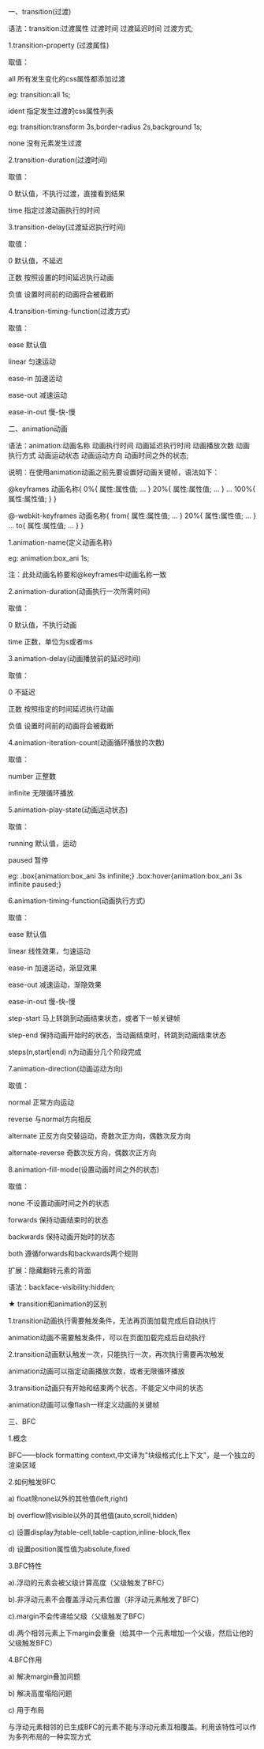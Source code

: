 一、transition(过渡)

语法：transition:过渡属性 过渡时间 过渡延迟时间 过渡方式;

1.transition-property (过渡属性)

取值：

all   所有发生变化的css属性都添加过渡

eg:  transition:all 1s;

ident  指定发生过渡的css属性列表

eg: transition:transform 3s,border-radius 2s,background 1s;

none  没有元素发生过渡

2.transition-duration(过渡时间)

取值：

0  默认值，不执行过渡，直接看到结果

time  指定过渡动画执行的时间

3.transition-delay(过渡延迟执行时间)

取值：

0  默认值，不延迟

正数  按照设置的时间延迟执行动画

负值  设置时间前的动画将会被截断

4.transition-timing-function(过渡方式)

取值：

ease  默认值

linear  匀速运动

ease-in  加速运动

ease-out  减速运动

ease-in-out  慢-快-慢

二、animation动画

语法：animation:动画名称 动画执行时间 动画延迟执行时间 动画播放次数 动画执行方式 动画运动状态 动画运动方向 动画时间之外的状态;

说明：在使用animation动画之前先要设置好动画关键帧，语法如下：

@keyframes 动画名称{
	0%{
		属性:属性值;
		...
	}
	20%{
		属性:属性值;
		...
	}
	...
	100%{
		属性:属性值;
	}
}

@-webkit-keyframes 动画名称{
	from{
		属性:属性值;
		...
	}
	20%{
		属性:属性值;
		...
	}
	...
	to{
		属性:属性值;
		...
	}
}

1.animation-name(定义动画名称)

eg: animation:box_ani 1s;

注：此处动画名称要和@keyframes中动画名称一致

2.animation-duration(动画执行一次所需时间)

取值：

0  默认值，不执行动画

time   正数，单位为s或者ms

3.animation-delay(动画播放前的延迟时间)

取值：

0  不延迟

正数   按照指定的时间延迟执行动画

负值   设置时间前的动画将会被截断

4.animation-iteration-count(动画循环播放的次数)

取值：

number  正整数

infinite  无限循环播放

5.animation-play-state(动画运动状态)

取值：

running  默认值，运动

paused   暂停

eg:  .box{animation:box_ani 3s infinite;}
     .box:hover{animation:box_ani 3s infinite paused;}

6.animation-timing-function(动画执行方式)

取值：

ease 默认值

linear 线性效果，匀速运动

ease-in   加速运动，渐显效果

ease-out  减速运动，渐隐效果

ease-in-out  慢-快-慢

step-start  马上转跳到动画结束状态，或者下一帧关键帧

step-end  保持动画开始时的状态，当动画结束时，转跳到动画结束状态

steps(n,start|end)  n为动画分几个阶段完成

7.animation-direction(动画运动方向)

取值：

normal  正常方向运动

reverse  与normal方向相反

alternate  正反方向交替运动，奇数次正方向，偶数次反方向

alternate-reverse    奇数次反方向，偶数次正方向

8.animation-fill-mode(设置动画时间之外的状态)

取值：

none  不设置动画时间之外的状态

forwards  保持动画结束时的状态

backwards  保持动画开始时的状态

both  遵循forwards和backwards两个规则

扩展：隐藏翻转元素的背面

语法：backface-visibility:hidden;

★ transition和animation的区别

1.transition动画执行需要触发条件，无法再页面加载完成后自动执行

  animation动画不需要触发条件，可以在页面加载完成后自动执行

2.transition动画默认触发一次，只能执行一次，再次执行需要再次触发

  animation动画可以指定动画播放次数，或者无限循环播放

3.transition动画只有开始和结束两个状态，不能定义中间的状态

  animation动画可以像flash一样定义动画的关键帧

三、BFC

1.概念

BFC——block formatting context,中文译为"块级格式化上下文"，是一个独立的渲染区域

2.如何触发BFC

a) float除none以外的其他值(left,right)

b) overflow除visible以外的其他值(auto,scroll,hidden)

c) 设置display为table-cell,table-caption,inline-block,flex

d) 设置position属性值为absolute,fixed

3.BFC特性

a).浮动的元素会被父级计算高度（父级触发了BFC）

b).非浮动元素不会覆盖浮动元素位置（非浮动元素触发了BFC）

c).margin不会传递给父级（父级触发了BFC）

d).两个相邻元素上下margin会重叠（给其中一个元素增加一个父级，然后让他的父级触发BFC）

4.BFC作用

a) 解决margin叠加问题

b) 解决高度塌陷问题

c) 用于布局

与浮动元素相邻的已生成BFC的元素不能与浮动元素互相覆盖。利用该特性可以作为多列布局的一种实现方式


















